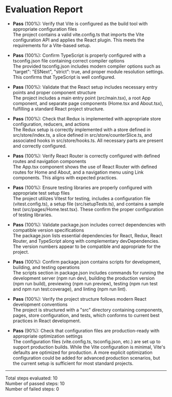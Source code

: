 # Evaluation Report

- **Pass** (100%): Verify that Vite is configured as the build tool with appropriate configuration files  
  The project contains a valid vite.config.ts that imports the Vite configuration API and applies the React plugin. This meets the requirements for a Vite-based setup.

- **Pass** (100%): Confirm TypeScript is properly configured with a tsconfig.json file containing correct compiler options  
  The provided tsconfig.json includes modern compiler options such as "target": "ESNext", "strict": true, and proper module resolution settings. This confirms that TypeScript is well configured.

- **Pass** (100%): Validate that the React setup includes necessary entry points and proper component structure  
  The project includes a main entry point (src/main.tsx), a root App component, and separate page components (Home.tsx and About.tsx), fulfilling a standard React project structure.

- **Pass** (100%): Check that Redux is implemented with appropriate store configuration, reducers, and actions  
  The Redux setup is correctly implemented with a store defined in src/store/index.ts, a slice defined in src/store/counterSlice.ts, and associated hooks in src/store/hooks.ts. All necessary parts are present and correctly configured.

- **Pass** (100%): Verify React Router is correctly configured with defined routes and navigation components  
  The App.tsx component shows the use of React Router with defined routes for Home and About, and a navigation menu using Link components. This aligns with expected practices.

- **Pass** (100%): Ensure testing libraries are properly configured with appropriate test setup files  
  The project utilizes Vitest for testing, includes a configuration file (vitest.config.ts), a setup file (src/setupTests.ts), and contains a sample test (src/pages/Home.test.tsx). These confirm the proper configuration of testing libraries.

- **Pass** (100%): Validate package.json includes correct dependencies with compatible version specifications  
  The package.json lists essential dependencies for React, Redux, React Router, and TypeScript along with complementary devDependencies. The version numbers appear to be compatible and appropriate for the project.

- **Pass** (100%): Confirm package.json contains scripts for development, building, and testing operations  
  The scripts section in package.json includes commands for running the development server (npm run dev), building the production version (npm run build), previewing (npm run preview), testing (npm run test and npm run test:coverage), and linting (npm run lint).

- **Pass** (100%): Verify the project structure follows modern React development conventions  
  The project is structured with a "src" directory containing components, pages, store configuration, and tests, which conforms to current best practices in React development.

- **Pass** (90%): Check that configuration files are production-ready with appropriate optimization settings  
  The configuration files (vite.config.ts, tsconfig.json, etc.) are set up to support production builds. While the Vite configuration is minimal, Vite's defaults are optimized for production. A more explicit optimization configuration could be added for advanced production scenarios, but the current setup is sufficient for most standard projects.

---

Total steps evaluated: 10  
Number of passed steps: 10  
Number of failed steps: 0